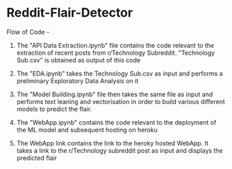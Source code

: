 # Reddit-Flair-Detector

Flow of Code - 

1. The "API Data Extraction.ipynb" file contains the code relevant to the extraction of recent posts from r/Technology Subreddit.
"Technology Sub.csv" is obtained as output of this code

2. The "EDA.ipynb" takes the Technology Sub.csv as input and performs a preliminary Exploratory Data Analysis on it 

3. The "Model Building.ipynb" file then takes the same file as input and performs text leaning and vectorisation in order to build various
different models to predict the flair.

4. The "WebApp.ipynb" contains the code relevant to the deployment of the ML model and subsequent hosting on heroku

5. The WebApp link contains the link to the heroky hosted WebApp. It takes a link to the r/Technology subreddit post as input and displays the predicted flair
